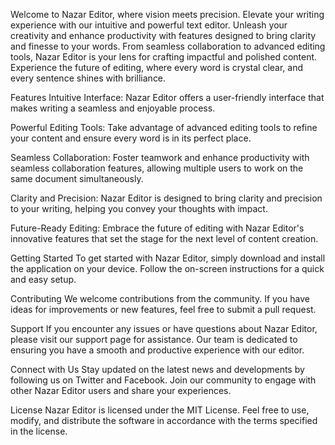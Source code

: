 Welcome to Nazar Editor, where vision meets precision. Elevate your writing experience with our intuitive and powerful text editor. Unleash your creativity and enhance productivity with features designed to bring clarity and finesse to your words. From seamless collaboration to advanced editing tools, Nazar Editor is your lens for crafting impactful and polished content. Experience the future of editing, where every word is crystal clear, and every sentence shines with brilliance.

Features
Intuitive Interface: Nazar Editor offers a user-friendly interface that makes writing a seamless and enjoyable process.

Powerful Editing Tools: Take advantage of advanced editing tools to refine your content and ensure every word is in its perfect place.

Seamless Collaboration: Foster teamwork and enhance productivity with seamless collaboration features, allowing multiple users to work on the same document simultaneously.

Clarity and Precision: Nazar Editor is designed to bring clarity and precision to your writing, helping you convey your thoughts with impact.

Future-Ready Editing: Embrace the future of editing with Nazar Editor's innovative features that set the stage for the next level of content creation.

Getting Started
To get started with Nazar Editor, simply download and install the application on your device. Follow the on-screen instructions for a quick and easy setup.

Contributing
We welcome contributions from the community. If you have ideas for improvements or new features, feel free to submit a pull request.

Support
If you encounter any issues or have questions about Nazar Editor, please visit our support page for assistance. Our team is dedicated to ensuring you have a smooth and productive experience with our editor.

Connect with Us
Stay updated on the latest news and developments by following us on Twitter and Facebook. Join our community to engage with other Nazar Editor users and share your experiences.

License
Nazar Editor is licensed under the MIT License. Feel free to use, modify, and distribute the software in accordance with the terms specified in the license.
